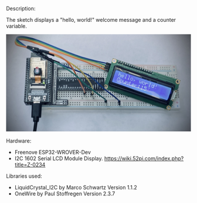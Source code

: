 Description:

The sketch displays a "hello, world!" welcome message and a counter variable.


<p align="center">
  <img src="https://github.com/sensorius/Calefactio/blob/main/Blobs/Calefactio_LCD_00.jpg?raw=true" alt="LCD display"/>
</p>


Hardware:

* Freenove ESP32-WROVER-Dev
* I2C 1602 Serial LCD Module Display. https://wiki.52pi.com/index.php?title=Z-0234 
 

Libraries used:

* LiquidCrystal_I2C by Marco Schwartz Version 1.1.2
* OneWire by Paul Stoffregen Version 2.3.7
